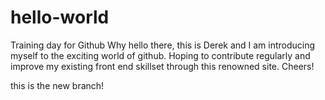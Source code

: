 # hello-world
Training day for Github
Why hello there, this is Derek and I am introducing myself to the exciting world of github.  Hoping to contribute regularly and improve my existing front end skillset through this renowned site.
Cheers!

this is the new branch!

